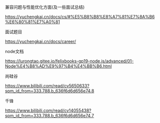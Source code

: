 兼容问题与性能优化方面(及一些面试总结) 

https://yuchengkai.cn/docs/cs/#%E5%B8%B8%E8%A7%81%E7%8A%B6%E6%80%81%E7%A0%81 

面试题目 

https://yuchengkai.cn/docs/career/ 

node文档 

https://lurongtao.gitee.io/felixbooks-gp19-node.js/advanced/01-Node%E4%B8%AD%E9%97%B4%E4%BB%B6.html 

 

 

 

 

尚硅谷 

https://www.bilibili.com/read/cv5650633?spm_id_from=333.788.b_636f6d6d656e74.8 

 

千锋 

https://www.bilibili.com/read/cv14055438?spm_id_from=333.788.b_636f6d6d656e74.7 